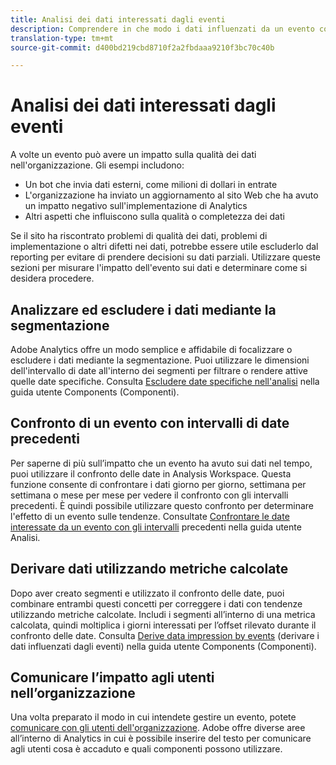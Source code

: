 ```yaml
---
title: Analisi dei dati interessati dagli eventi
description: Comprendere in che modo i dati influenzati da un evento contribuiscono alla qualità generale dei dati.
translation-type: tm+mt
source-git-commit: d400bd219cbd8710f2a2fbdaaa9210f3bc70c40b

---
```



# Analisi dei dati interessati dagli eventi

A volte un evento può avere un impatto sulla qualità dei dati nell&#39;organizzazione. Gli esempi includono:

* Un bot che invia dati esterni, come milioni di dollari in entrate
* L&#39;organizzazione ha inviato un aggiornamento al sito Web che ha avuto un impatto negativo sull&#39;implementazione di Analytics
* Altri aspetti che influiscono sulla qualità o completezza dei dati

Se il sito ha riscontrato problemi di qualità dei dati, problemi di implementazione o altri difetti nei dati, potrebbe essere utile escluderlo dal reporting per evitare di prendere decisioni su dati parziali. Utilizzare queste sezioni per misurare l&#39;impatto dell&#39;evento sui dati e determinare come si desidera procedere.

## Analizzare ed escludere i dati mediante la segmentazione

Adobe Analytics offre un modo semplice e affidabile di focalizzare o escludere i dati mediante la segmentazione. Puoi utilizzare le dimensioni dell&#39;intervallo di date all&#39;interno dei segmenti per filtrare o rendere attive quelle date specifiche. Consulta [Escludere date specifiche nell&#39;analisi](/help/components/c-segmentation/use-cases/exclude-date-range.md) nella guida utente Components (Componenti).

## Confronto di un evento con intervalli di date precedenti

Per saperne di più sull’impatto che un evento ha avuto sui dati nel tempo, puoi utilizzare il confronto delle date in Analysis Workspace. Questa funzione consente di confrontare i dati giorno per giorno, settimana per settimana o mese per mese per vedere il confronto con gli intervalli precedenti. È quindi possibile utilizzare questo confronto per determinare l&#39;effetto di un evento sulle tendenze. Consultate [Confrontare le date interessate da un evento con gli intervalli](/help/analyze/analysis-workspace/components/calendar-date-ranges/compare-event.md) precedenti nella guida utente Analisi.

## Derivare dati utilizzando metriche calcolate

Dopo aver creato segmenti e utilizzato il confronto delle date, puoi combinare entrambi questi concetti per correggere i dati con tendenze utilizzando metriche calcolate. Includi i segmenti all’interno di una metrica calcolata, quindi moltiplica i giorni interessati per l’offset rilevato durante il confronto delle date. Consulta [Derive data impression by events](/help/components/c-calcmetrics/cm-events.md) (derivare i dati influenzati dagli eventi) nella guida utente Components (Componenti).

## Comunicare l’impatto agli utenti nell’organizzazione

Una volta preparato il modo in cui intendete gestire un evento, potete [comunicare con gli utenti dell&#39;organizzazione](event/event-communicate.md). Adobe offre diverse aree all’interno di Analytics in cui è possibile inserire del testo per comunicare agli utenti cosa è accaduto e quali componenti possono utilizzare.
